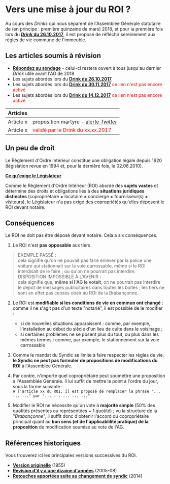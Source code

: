 # Vers une mise à jour du ROI ?

Au cours des *Drinks* qui nous séparent de l'Assemblée Générale statutaire de (en principe : première quinzaine de mars) 2018, et pour la première fois lors du **[*Drink* du 26.10.2017]()**, il est proposé de réfléchir sereinement aux règles de vie commune de l'immeuble.

## Les articles soumis à révision

* [**Répondez au sondage**]() - celui-ci restera ouvert à tous jusqu'au dernier *Drink* utile avant l'AG de 2018
* Les sujets abordés lors du [**Drink du 26.10.2017**]()
* Les sujets abordés lors du [**Drink du 30.11.2017**]() <font color="red">ce lien n'est pas encore activé</font>
* Les sujets abordés lors du [**Drink du 14.12.2017**]() <font color="red">ce lien n'est pas encore activé</font>

| Articles | &nbsp; |
| --- | --- |
| Article x | proposition martyre - [alerte *Twitter*]() |
| Article x | <font color="red">validé par le Drink du xx.xx.2017</font> |

## Un peu de droit

Le Règlement d'Ordre Intérieur constitue une obligation légale depuis 1920 (législation revue en 1994 et, pour la dernière fois, le 02.06.2010).

**[Ce qu'exige le Législateur]()**

Comme le Règlement d'Ordre Intérieur (ROI) aborde des **sujets vastes** et détermine des droits et obligations liés à des **situations juridiques distinctes** (copropriétaire &ne; locataire &ne; concierge &ne; fournisseur(s) &ne; visiteurs), le Législateur n'a pas exigé des copropriétés qu'elles déposent le ROI devant notaire.

## Conséquences

Le ROI ne doit pas être déposé devant notaire. Cela a six conséquences.

1. Le ROI n'est **pas opposable** aux tiers
> EXEMPLE PASS&Eacute; :  
cela signifie qu'on ne pouvait pas faire enlever par la police une voiture qui stationnait sur la voie carrossable, même si le ROI interdisait de le faire ; ou qu'on ne pourrait pas interdire.  
> DISPOSITION IMPOSSIBLE &Agrave; L'AVENIR :  
cela signifie que, **même si l'AG le votait**, on ne pourrait pas interdire le dépôt de messages publicitaires dans toutes les boîtes ; les tiers ne sont en effet pas censés obéir au ROI de la Brabançonne.

2. Le ROI est **modifiable si les conditions de vie en commun ont changé** : comme il ne s'agit pas d'un texte "notarié", il est possible de le modifier :
    *  si de nouvelles situations apparaissent : comme, par exemple, l'installation au début du siècle d'un lieu de culte dans le voisinage ;  
    * si certaines problèmes ne se posent plus du tout, ou plus dans les mêmes termes : comme, par exemple, le stationnement sur la voie carrossable

4. Comme le mandat du Syndic se limite à faire respecter les règles de vie, **le Syndic ne peut pas formuler de propositions de modifications du ROI** à l'Assemblée Générale.

5. Par contre, n'importe quel copropriétaire peut soumettre une proposition à l'Assemblée Générale. Il lui suffit de mettre le point à l'ordre du jour, sous la forme suivante :  
`A l'article xx du ROI, il est proposé de remplacer la phrase "... ... ..." par "... ... ... ... ..."` 

6. Modifier le ROI ne nécessite qu'un vote à **majorité simple** (50% des quotités présentes ou représentées + 1 quotité) ; vu la structure de la "*Brabançonne*", il suffit donc d'obtenir l'accord du copropriétaire principal quant au **bon sens (et de l'applicablilité pratique) de la proposition** de modification soumise au vote de l'AG.

## Références historiques

Vous trouverez ici les principales versions successives du ROI.

* [**Version originelle**](Version_1955.md) (1955)
* [**Révision d'il y a une dizaine d'années**](Version-2006.md) (2005-08)
* [**Retouches apportées suite au changement de syndic**]() (2014)

